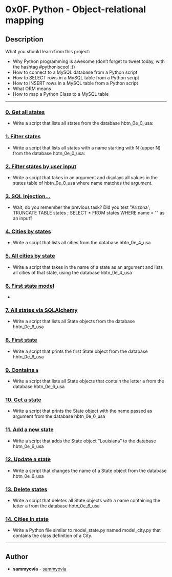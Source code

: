 # 0x0F. Python - Object-relational mapping

## Description
What you should learn from this project:

* Why Python programming is awesome (don’t forget to tweet today, with the hashtag #pythoniscool :))
* How to connect to a MySQL database from a Python script
* How to SELECT rows in a MySQL table from a Python script
* How to INSERT rows in a MySQL table from a Python script 
* What ORM means
* How to map a Python Class to a MySQL table

---

### [0. Get all states](./0-select_states.py)
* Write a script that lists all states from the database hbtn_0e_0_usa: 


### [1. Filter states](./1-filter_states.py)
* Write a script that lists all states with a name starting with N (upper N) from the database hbtn_0e_0_usa: 


### [2. Filter states by user input](./2-my_filter_states.py)
* Write a script that takes in an argument and displays all values in the states table of hbtn_0e_0_usa where name matches the argument.


### [3. SQL Injection...](./3-my_safe_filter_states.py)
* Wait, do you remember the previous task? Did you test "Arizona'; TRUNCATE TABLE states ; SELECT * FROM states WHERE name = '" as an input?


### [4. Cities by states](./4-cities_by_state.py)
* Write a script that lists all cities from the database hbtn_0e_4_usa 


### [5. All cities by state](./5-filter_cities.py)
* Write a script that takes in the name of a state as an argument and lists all cities of that state, using the database hbtn_0e_4_usa 


### [6. First state model](./model_state.py)
* 


### [7. All states via SQLAlchemy](./7-model_state_fetch_all.py)
* Write a script that lists all State objects from the database hbtn_0e_6_usa 


### [8. First state](./8-model_state_fetch_first.py)
* Write a script that prints the first State object from the database hbtn_0e_6_usa 


### [9. Contains `a`](./9-model_state_filter_a.py)
* Write a script that lists all State objects that contain the letter a from the database hbtn_0e_6_usa 


### [10. Get a state](./10-model_state_my_get.py)
* Write a script that prints the State object with the name passed as argument from the database hbtn_0e_6_usa 


### [11. Add a new state](./11-model_state_insert.py)
* Write a script that adds the State object “Louisiana” to the database hbtn_0e_6_usa 


### [12. Update a state](./12-model_state_update_id_2.py)
* Write a script that changes the name of a State object from the database hbtn_0e_6_usa 


### [13. Delete states](./13-model_state_delete_a.py)
* Write a script that deletes all State objects with a name containing the letter a from the database hbtn_0e_6_usa 


### [14. Cities in state](./model_city.py)
* Write a Python file similar to model_state.py named model_city.py that contains the class definition of a City.

---

## Author
* **sammyovia** - [sammyovia](https://github.com/sammyovia)
